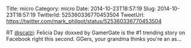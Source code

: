 Title: micro
Category: micro
Date: 2014-10-23T18:57:19
Slug: 2014-10-23T18:57:19
TwitterId: 525360336770453504
TweetUrl: https://twitter.com/mark_philpot/status/525360336770453504

RT [@scalzi](https://twitter.com/scalzi): Felicia Day doxxed by GamerGate is the #1 trending story on Facebook right this second. GGers, your grandma thinks you're an as…